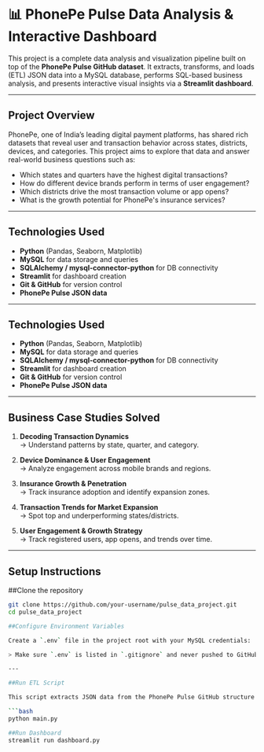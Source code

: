 # 📊 PhonePe Pulse Data Analysis & Interactive Dashboard

This project is a complete data analysis and visualization pipeline built on top of the **PhonePe Pulse GitHub dataset**. It extracts, transforms, and loads (ETL) JSON data into a MySQL database, performs SQL-based business analysis, and presents interactive visual insights via a **Streamlit dashboard**.

---

## Project Overview

PhonePe, one of India’s leading digital payment platforms, has shared rich datasets that reveal user and transaction behavior across states, districts, devices, and categories. This project aims to explore that data and answer real-world business questions such as:

- Which states and quarters have the highest digital transactions?
- How do different device brands perform in terms of user engagement?
- Which districts drive the most transaction volume or app opens?
- What is the growth potential for PhonePe's insurance services?

---
## Technologies Used

- **Python** (Pandas, Seaborn, Matplotlib)
- **MySQL** for data storage and queries
- **SQLAlchemy / mysql-connector-python** for DB connectivity
- **Streamlit** for dashboard creation
- **Git & GitHub** for version control
- **PhonePe Pulse JSON data**


---

## Technologies Used

- **Python** (Pandas, Seaborn, Matplotlib)
- **MySQL** for data storage and queries
- **SQLAlchemy / mysql-connector-python** for DB connectivity
- **Streamlit** for dashboard creation
- **Git & GitHub** for version control
- **PhonePe Pulse JSON data**

---

## Business Case Studies Solved

1. **Decoding Transaction Dynamics**  
   → Understand patterns by state, quarter, and category.

2. **Device Dominance & User Engagement**  
   → Analyze engagement across mobile brands and regions.

3. **Insurance Growth & Penetration**  
   → Track insurance adoption and identify expansion zones.

4. **Transaction Trends for Market Expansion**  
   → Spot top and underperforming states/districts.

5. **User Engagement & Growth Strategy**  
   → Track registered users, app opens, and trends over time.

---

## Setup Instructions



##Clone the repository
```bash
git clone https://github.com/your-username/pulse_data_project.git
cd pulse_data_project

##Configure Environment Variables

Create a `.env` file in the project root with your MySQL credentials:

> Make sure `.env` is listed in `.gitignore` and never pushed to GitHub.

---

##Run ETL Script

This script extracts JSON data from the PhonePe Pulse GitHub structure and pushes it into MySQL tables.

```bash
python main.py

##Run Dashboard
streamlit run dashboard.py
